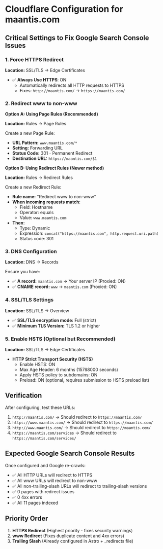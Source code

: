 # Cloudflare Configuration for maantis.com

## Critical Settings to Fix Google Search Console Issues

### 1. Force HTTPS Redirect
**Location:** SSL/TLS → Edge Certificates

- ✅ **Always Use HTTPS**: ON
  - Automatically redirects all HTTP requests to HTTPS
  - Fixes: `http://maantis.com/` → `https://maantis.com/`

### 2. Redirect www to non-www
**Option A: Using Page Rules (Recommended)**

**Location:** Rules → Page Rules

Create a new Page Rule:
- **URL Pattern:** `www.maantis.com/*`
- **Setting:** Forwarding URL
- **Status Code:** 301 - Permanent Redirect
- **Destination URL:** `https://maantis.com/$1`

**Option B: Using Redirect Rules (Newer method)**

**Location:** Rules → Redirect Rules

Create a new Redirect Rule:
- **Rule name:** "Redirect www to non-www"
- **When incoming requests match:**
  - Field: Hostname
  - Operator: equals
  - Value: `www.maantis.com`
- **Then:**
  - Type: Dynamic
  - Expression: `concat("https://maantis.com", http.request.uri.path)`
  - Status code: 301

### 3. DNS Configuration
**Location:** DNS → Records

Ensure you have:
- ✅ **A record:** `maantis.com` → Your server IP (Proxied: ON)
- ✅ **CNAME record:** `www` → `maantis.com` (Proxied: ON)

### 4. SSL/TLS Settings
**Location:** SSL/TLS → Overview

- ✅ **SSL/TLS encryption mode:** Full (strict)
- ✅ **Minimum TLS Version:** TLS 1.2 or higher

### 5. Enable HSTS (Optional but Recommended)
**Location:** SSL/TLS → Edge Certificates

- **HTTP Strict Transport Security (HSTS)**
  - Enable HSTS: ON
  - Max Age Header: 6 months (15768000 seconds)
  - Apply HSTS policy to subdomains: ON
  - Preload: ON (optional, requires submission to HSTS preload list)

## Verification

After configuring, test these URLs:
1. `http://maantis.com/` → Should redirect to `https://maantis.com/`
2. `https://www.maantis.com/` → Should redirect to `https://maantis.com/`
3. `http://www.maantis.com/` → Should redirect to `https://maantis.com/`
4. `https://maantis.com/services` → Should redirect to `https://maantis.com/services/`

## Expected Google Search Console Results

Once configured and Google re-crawls:
- ✅ All HTTP URLs will redirect to HTTPS
- ✅ All www URLs will redirect to non-www
- ✅ All non-trailing-slash URLs will redirect to trailing-slash versions
- ✅ 0 pages with redirect issues
- ✅ 0 4xx errors
- ✅ All 11 pages indexed

## Priority Order
1. **HTTPS Redirect** (Highest priority - fixes security warnings)
2. **www Redirect** (Fixes duplicate content and 4xx errors)
3. **Trailing Slash** (Already configured in Astro + _redirects file)
